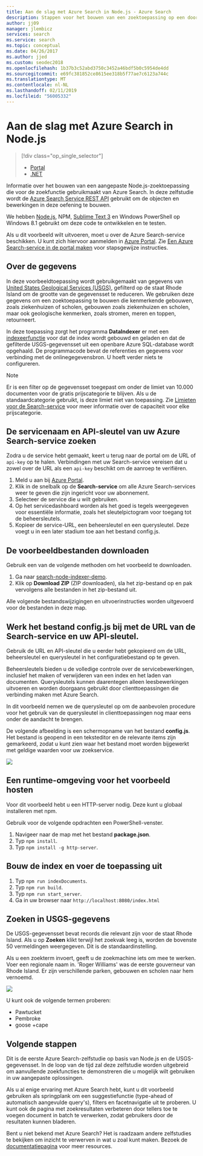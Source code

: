 ```yaml
---
title: Aan de slag met Azure Search in Node.js - Azure Search
description: Stappen voor het bouwen van een zoektoepassing op een door Azure gehoste service voor zoeken in de cloud, waarbij gebruik wordt gemaakt van de programmeertaal Node.js.
author: jj09
manager: jlembicz
services: search
ms.service: search
ms.topic: conceptual
ms.date: 04/26/2017
ms.author: jjed
ms.custom: seodec2018
ms.openlocfilehash: 1b37b3c52abd3750c3452a46bdf5b0c5954de4dd
ms.sourcegitcommit: e69fc381852ce8615ee318b5f77ae7c6123a744c
ms.translationtype: MT
ms.contentlocale: nl-NL
ms.lasthandoff: 02/11/2019
ms.locfileid: "56005332"
---
```

# <a name="get-started-with-azure-search-in-nodejs"></a>Aan de slag met Azure Search in Node.js
> [!div class="op_single_selector"]
> * [Portal](search-get-started-portal.md)
> * [.NET](search-howto-dotnet-sdk.md)
> 
> 

Informatie over het bouwen van een aangepaste Node.js-zoektoepassing die voor de zoekfunctie gebruikmaakt van Azure Search. In deze zelfstudie wordt de [Azure Search Service REST API](https://msdn.microsoft.com/library/dn798935.aspx) gebruikt om de objecten en bewerkingen in deze oefening te bouwen.

We hebben [Node.js](https://Nodejs.org), NPM, [Sublime Text 3](https://www.sublimetext.com/3) en Windows PowerShell op Windows 8.1 gebruikt om deze code te ontwikkelen en te testen.

Als u dit voorbeeld wilt uitvoeren, moet u over de Azure Search-service beschikken. U kunt zich hiervoor aanmelden in [Azure Portal](https://portal.azure.com). Zie [Een Azure Search-service in de portal maken](search-create-service-portal.md) voor stapsgewijze instructies.

## <a name="about-the-data"></a>Over de gegevens
In deze voorbeeldtoepassing wordt gebruikgemaakt van gegevens van [United States Geological Services (USGS)](https://geonames.usgs.gov/domestic/download_data.htm), gefilterd op de staat Rhode Island om de grootte van de gegevensset te reduceren. We gebruiken deze gegevens om een zoektoepassing te bouwen die kenmerkende gebouwen, zoals ziekenhuizen of scholen, gebouwen zoals ziekenhuizen en scholen, maar ook geologische kenmerken, zoals stromen, meren en toppen, retourneert.

In deze toepassing zorgt het programma **DataIndexer** er met een [indexeerfunctie](https://msdn.microsoft.com/library/azure/dn798918.aspx) voor dat de index wordt gebouwd en geladen en dat de gefilterde USGS-gegevensset uit een openbare Azure SQL-database wordt opgehaald. De programmacode bevat de referenties en gegevens voor verbinding met de onlinegegevensbron. U hoeft verder niets te configureren.

> [!NOTE]
> Er is een filter op de gegevensset toegepast om onder de limiet van 10.000 documenten voor de gratis prijscategorie te blijven. Als u de standaardcategorie gebruikt, is deze limiet niet van toepassing. Zie [Limieten voor de Search-service](search-limits-quotas-capacity.md) voor meer informatie over de capaciteit voor elke prijscategorie.
> 
> 

<a id="sub-2"></a>

## <a name="find-the-service-name-and-api-key-of-your-azure-search-service"></a>De servicenaam en API-sleutel van uw Azure Search-service zoeken
Zodra u de service hebt gemaakt, keert u terug naar de portal om de URL of `api-key` op te halen. Verbindingen met uw Search-service vereisen dat u zowel over de URL als een `api-key` beschikt om de aanroep te verifiëren.

1. Meld u aan bij [Azure Portal](https://portal.azure.com).
2. Klik in de snelbalk op de **Search-service** om alle Azure Search-services weer te geven die zijn ingericht voor uw abonnement.
3. Selecteer de service die u wilt gebruiken.
4. Op het servicedashboard worden als het goed is tegels weergegeven voor essentiële informatie, zoals het sleutelpictogram voor toegang tot de beheersleutels.
5. Kopieer de service-URL, een beheersleutel en een querysleutel. Deze voegt u in een later stadium toe aan het bestand config.js.

## <a name="download-the-sample-files"></a>De voorbeeldbestanden downloaden
Gebruik een van de volgende methoden om het voorbeeld te downloaden.

1. Ga naar [search-node-indexer-demo](https://github.com/Azure-Samples/search-node-indexer-demo).
2. Klik op **Download ZIP** (ZIP downloaden), sla het zip-bestand op en pak vervolgens alle bestanden in het zip-bestand uit.

Alle volgende bestandswijzigingen en uitvoerinstructies worden uitgevoerd voor de bestanden in deze map.

## <a name="update-the-configjs-with-your-search-service-url-and-api-key"></a>Werk het bestand config.js bij met de URL van de Search-service en uw API-sleutel.
Gebruik de URL en API-sleutel die u eerder hebt gekopieerd om de URL, beheersleutel en querysleutel in het configuratiebestand op te geven.

Beheersleutels bieden u de volledige controle over de servicebewerkingen, inclusief het maken of verwijderen van een index en het laden van documenten. Querysleutels kunnen daarentegen alleen leesbewerkingen uitvoeren en worden doorgaans gebruikt door clienttoepassingen die verbinding maken met Azure Search.

In dit voorbeeld nemen we de querysleutel op om de aanbevolen procedure voor het gebruik van de querysleutel in clienttoepassingen nog maar eens onder de aandacht te brengen.

De volgende afbeelding is een schermopname van het bestand **config.js**. Het bestand is geopend in een teksteditor en de relevante items zijn gemarkeerd, zodat u kunt zien waar het bestand moet worden bijgewerkt met geldige waarden voor uw zoekservice.

![][5]

## <a name="host-a-runtime-environment-for-the-sample"></a>Een runtime-omgeving voor het voorbeeld hosten
Voor dit voorbeeld hebt u een HTTP-server nodig. Deze kunt u globaal installeren met npm.

Gebruik voor de volgende opdrachten een PowerShell-venster.

1. Navigeer naar de map met het bestand **package.json**.
2. Typ `npm install`.
3. Typ `npm install -g http-server`.

## <a name="build-the-index-and-run-the-application"></a>Bouw de index en voer de toepassing uit
1. Typ `npm run indexDocuments`.
2. Typ `npm run build`.
3. Typ `npm run start_server`.
4. Ga in uw browser naar `http://localhost:8080/index.html`

## <a name="search-on-usgs-data"></a>Zoeken in USGS-gegevens
De USGS-gegevensset bevat records die relevant zijn voor de staat Rhode Island. Als u op **Zoeken** klikt terwijl het zoekvak leeg is, worden de bovenste 50 vermeldingen weergegeven. Dit is de standaardinstelling.

Als u een zoekterm invoert, geeft u de zoekmachine iets om mee te werken. Voer een regionale naam in. 'Roger Williams' was de eerste gouverneur van Rhode Island. Er zijn verschillende parken, gebouwen en scholen naar hem vernoemd.

![][9]

U kunt ook de volgende termen proberen:

* Pawtucket
* Pembroke
* goose +cape

## <a name="next-steps"></a>Volgende stappen
Dit is de eerste Azure Search-zelfstudie op basis van Node.js en de USGS-gegevensset. In de loop van de tijd zal deze zelfstudie worden uitgebreid om aanvullende zoekfuncties te demonstreren die u mogelijk wilt gebruiken in uw aangepaste oplossingen.

Als u al enige ervaring met Azure Search hebt, kunt u dit voorbeeld gebruiken als springplank om een suggestiefunctie (type-ahead of automatisch aangevulde query's), filters en facetnavigatie uit te proberen. U kunt ook de pagina met zoekresultaten verbeteren door tellers toe te voegen document in batch te verwerken, zodat gebruikers door de resultaten kunnen bladeren.

Bent u niet bekend met Azure Search? Het is raadzaam andere zelfstudies te bekijken om inzicht te verwerven in wat u zoal kunt maken. Bezoek de [documentatiepagina](https://azure.microsoft.com/documentation/services/search/) voor meer resources. 

<!--Image references-->
[1]: ./media/search-get-started-Nodejs/create-search-portal-1.PNG
[2]: ./media/search-get-started-Nodejs/create-search-portal-2.PNG
[3]: ./media/search-get-started-Nodejs/create-search-portal-3.PNG
[5]: ./media/search-get-started-Nodejs/AzSearch-Nodejs-configjs.png
[9]: ./media/search-get-started-Nodejs/rogerwilliamsschool.png
